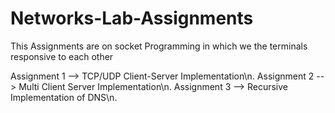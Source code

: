 # Networks-Lab-Assignments

This Assignments are on socket Programming in which we the terminals responsive to each other

Assignment 1 --> TCP/UDP Client-Server Implementation\n.
Assignment 2 --> Multi Client Server Implementation\n.
Assignment 3 --> Recursive Implementation of DNS\n.
